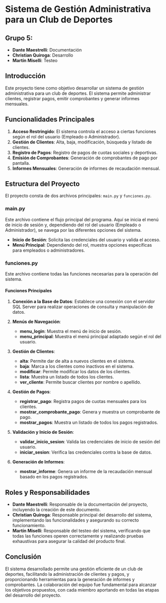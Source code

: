 # Sistema de Gestión Administrativa para un Club de Deportes

## Grupo 5:

- **Dante Maestrelli**: Documentación
- **Christian Quiroga**: Desarrollo
- **Martín Miselli**: Testeo

## Introducción

Este proyecto tiene como objetivo desarrollar un sistema de gestión administrativa para un club de deportes. El sistema permite administrar clientes, registrar pagos, emitir comprobantes y generar informes mensuales.

## Funcionalidades Principales

1. **Acceso Restringido**: El sistema controla el acceso a ciertas funciones según el rol del usuario (Empleado o Administrador).
2. **Gestión de Clientes**: Alta, baja, modificación, búsqueda y listado de clientes.
3. **Registro de Pagos**: Registro de pagos de cuotas sociales y deportivas.
4. **Emisión de Comprobantes**: Generación de comprobantes de pago por pantalla.
5. **Informes Mensuales**: Generación de informes de recaudación mensual.

## Estructura del Proyecto

El proyecto consta de dos archivos principales: `main.py` y `funciones.py`.

### main.py

Este archivo contiene el flujo principal del programa. Aquí se inicia el menú de inicio de sesión y, dependiendo del rol del usuario (Empleado o Administrador), se navega por las diferentes opciones del sistema.

- **Inicio de Sesión**: Solicita las credenciales del usuario y valida el acceso.
- **Menú Principal**: Dependiendo del rol, muestra opciones específicas para empleados o administradores.

### funciones.py

Este archivo contiene todas las funciones necesarias para la operación del sistema.

#### Funciones Principales

1. **Conexión a la Base de Datos**: Establece una conexión con el servidor SQL Server para realizar operaciones de consulta y manipulación de datos.

2. **Menús de Navegación**:

   - **menu_login**: Muestra el menú de inicio de sesión.
   - **menu_principal**: Muestra el menú principal adaptado según el rol del usuario.

3. **Gestión de Clientes**:

   - **alta**: Permite dar de alta a nuevos clientes en el sistema.
   - **baja**: Marca a los clientes como inactivos en el sistema.
   - **modificar**: Permite modificar los datos de los clientes.
   - **lista**: Muestra un listado de todos los clientes.
   - **ver_cliente**: Permite buscar clientes por nombre o apellido.

4. **Gestión de Pagos**:

   - **registrar_pago**: Registra pagos de cuotas mensuales para los clientes.
   - **mostrar_comprobante_pago**: Genera y muestra un comprobante de pago.
   - **mostrar_pagos**: Muestra un listado de todos los pagos registrados.

5. **Validación y Inicio de Sesión**:

   - **validar_inicio_sesion**: Valida las credenciales de inicio de sesión del usuario.
   - **iniciar_sesion**: Verifica las credenciales contra la base de datos.

6. **Generación de Informes**:
   - **mostrar_informe**: Genera un informe de la recaudación mensual basado en los pagos registrados.

## Roles y Responsabilidades

- **Dante Maestrelli**: Responsable de la documentación del proyecto, incluyendo la creación de este documento.
- **Christian Quiroga**: Responsable principal del desarrollo del sistema, implementando las funcionalidades y asegurando su correcto funcionamiento.
- **Martín Miselli**: Responsable del testeo del sistema, verificando que todas las funciones operen correctamente y realizando pruebas exhaustivas para asegurar la calidad del producto final.

## Conclusión

El sistema desarrollado permite una gestión eficiente de un club de deportes, facilitando la administración de clientes y pagos, y proporcionando herramientas para la generación de informes y comprobantes. La colaboración del equipo fue fundamental para alcanzar los objetivos propuestos, con cada miembro aportando en todas las etapas del desarrollo del proyecto.
